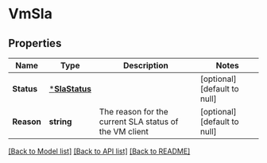 # VmSla

## Properties
Name | Type | Description | Notes
------------ | ------------- | ------------- | -------------
**Status** | [***SlaStatus**](SLAStatus.md) |  | [optional] [default to null]
**Reason** | **string** | The reason for the current SLA status of the VM client | [optional] [default to null]

[[Back to Model list]](../README.md#documentation-for-models) [[Back to API list]](../README.md#documentation-for-api-endpoints) [[Back to README]](../README.md)

